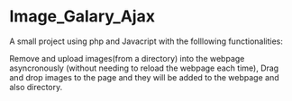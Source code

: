 # Image_Galary_Ajax

A small project using php and Javacript with the folllowing functionalities: 

Remove and upload images(from a directory) into the webpage asyncronously (without needing to reload the webpage each time),
Drag and drop images to the page and they will be added to the webpage and also directory.

